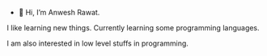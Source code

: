 - 👋 Hi, I’m Anwesh Rawat.

I like learning new things. Currently learning some programming languages.

I am also interested in low level stuffs in programming.
<!---
anwrat/anwrat is a ✨ special ✨ repository because its `README.md` (this file) appears on your GitHub profile.
You can click the Preview link to take a look at your changes.
--->
